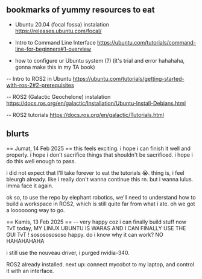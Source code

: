 bookmarks of yummy resources to eat 
-

* Ubuntu 20.04 (focal fossa) instalation
https://releases.ubuntu.com/focal/ 

* Intro to Command Line Interface
https://ubuntu.com/tutorials/command-line-for-beginners#1-overview

* how to configure ur Ubuntu system (?) (it's trial and error hahahaha, gonna make this in my TA book)

-- Intro to ROS2 in Ubuntu
https://ubuntu.com/tutorials/getting-started-with-ros-2#2-prerequisites

-- ROS2 (Galactic Geochelone) instalation
https://docs.ros.org/en/galactic/Installation/Ubuntu-Install-Debians.html

-- ROS2 tutorials
https://docs.ros.org/en/galactic/Tutorials.html


blurts
-
== Jumat, 14 Feb 2025 ==
this feels exciting. 
i hope i can finish it well and properly.
i hope i don't sacrifice things that shouldn't be sacrificed.
i hope i do this well enough to pass.

i did not expect that I'll take forever to eat the tutorials 😭. thing is, i feel bleurgh already. like i really don't wanna continue this rn. but i wanna lulus. imma face it again.

ok so, to use the repo by elephant robotics, 
we'll need to understand how to build a workspace in ROS2, which is still quite far from what i ate. oh we got a loooooong way to go.

== Kamis, 13 Feb 2025 ==
-- very happy coz i can finally build stuff now TvT
today, MY LINUX UBUNTU IS WARAS AND I CAN FINALLY USE THE GUI TvT ! sosososososo happy. 
do i know why it can work? NO HAHAHAHAHA

i still use the nouveau driver,
i purged nvidia-340.

ROS2 already installed. 
next up: connect mycobot to my laptop, and control it with an interface. 
